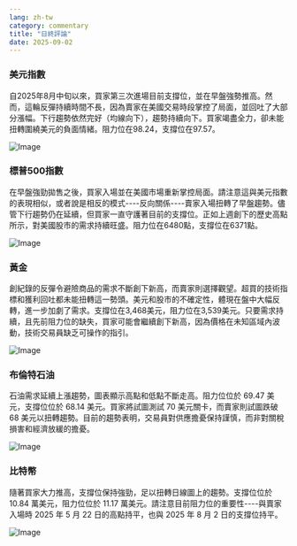 ```yaml
---
lang: zh-tw
category: commentary
title: "日終評論"
date: 2025-09-02
---
```


### 美元指數

自2025年8月中旬以來，買家第三次進場目前支撐位，並在早盤強勢推高。然而，這輪反彈持續時間不長，因為賣家在美國交易時段掌控了局面，並回吐了大部分漲幅。下行趨勢依然完好（均線向下），趨勢持續向下。買家竭盡全力，卻未能扭轉圍繞美元的負面情緒。阻力位在98.24，支撐位在97.57。

![Image](https://markleighedu.github.io/img/Sep-2025/02-Sep-2025/usdindex.jpg)

### 標普500指數

在早盤強勁拋售之後，買家入場並在美國市場重新掌控局面。請注意這與美元指數的表現相似，或者說是相反的模式----反向關係----賣家入場扭轉了早盤趨勢。儘管下行趨勢仍在延續，但買家一直守護著目前的支撐位。正如上週創下的歷史高點所示，對美國股市的需求持續旺盛。阻力位在6480點，支撐位在6371點。

![Image](https://markleighedu.github.io/img/Sep-2025/02-Sep-2025/sp500.jpg)

### 黃金

創紀錄的反彈令避險商品的需求不斷創下新高，而賣家則選擇觀望。超買的技術指標和獲利回吐都未能扭轉這一勢頭。美元和股市的不確定性，體現在盤中大幅反轉，進一步加劇了需求。支撐位在3,468美元，阻力位在3,539美元。只要需求持續，且先前阻力位的缺失，買家可能會繼續創下新高，因為價格在未知區域內波動，技術交易員缺乏可操作的指引。

![Image](https://markleighedu.github.io/img/Sep-2025/02-Sep-2025/gold.jpg)

### 布倫特石油

石油需求延續上漲趨勢，圖表顯示高點和低點不斷走高。阻力位位於 69.47 美元，支撐位位於 68.14 美元。買家將試圖測試 70 美元關卡，而賣家則試圖跌破 68 美元以扭轉趨勢。目前的趨勢表明，交易員對供應擔憂保持謹慎，而非對關稅損害和經濟放緩的擔憂。

![Image](https://markleighedu.github.io/img/Sep-2025/02-Sep-2025/brentoil.jpg)

### 比特幣

隨著買家大力推高，支撐位保持強勁，足以扭轉日線圖上的趨勢。支撐位位於 10.84 萬美元，阻力位位於 11.17 萬美元。請注意目前阻力位的重要性----與賣家入場時 2025 年 5 月 22 日的高點持平，也與 2025 年 8 月 2 日的支撐位持平。

![Image](https://markleighedu.github.io/img/Sep-2025/02-Sep-2025/bitcoin.jpg)

